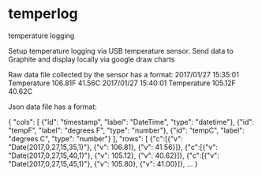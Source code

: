 # temperlog
temperature logging

Setup temperature logging via USB temperature sensor. 
Send data to Graphite and display locally via google draw charts

Raw data file collected by the sensor has a format:
    2017/01/27 15:35:01 Temperature 106.81F 41.56C
    2017/01/27 15:40:01 Temperature 105.12F 40.62C

Json data file has a format:

{
"cols": [
  {"id": "timestamp", "label": "DateTime",  "type": "datetime"},
  {"id": "tempF",     "label": "degrees F", "type": "number"},
  {"id": "tempC",     "label": "degrees C", "type": "number"}
],
"rows": [
{"c":[{"v": "Date(2017,0,27,15,35,1)"}, {"v": 106.81}, {"v": 41.56}]},
{"c":[{"v": "Date(2017,0,27,15,40,1)"}, {"v": 105.12}, {"v": 40.62}]},
{"c":[{"v": "Date(2017,0,27,15,45,1)"}, {"v": 105.80}, {"v": 41.00}]},
...
}
